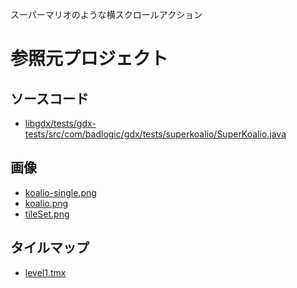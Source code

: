 スーパーマリオのような横スクロールアクション

# 参照元プロジェクト
## ソースコード
* <a href="https://github.com/libgdx/libgdx/blob/master/tests/gdx-tests/src/com/badlogic/gdx/tests/superkoalio/SuperKoalio.java">libgdx/tests/gdx-tests/src/com/badlogic/gdx/tests/superkoalio/SuperKoalio.java</a>
## 画像
* <a href="https://github.com/libgdx/libgdx/blob/master/tests/gdx-tests-android/assets/data/maps/tiled/super-koalio/koalio-single.png">koalio-single.png</a>
* <a href="https://github.com/libgdx/libgdx/blob/master/tests/gdx-tests-android/assets/data/maps/tiled/super-koalio/koalio.png">koalio.png</a>
* <a href="https://github.com/libgdx/libgdx/blob/master/tests/gdx-tests-android/assets/data/maps/tiled/super-koalio/tileSet.png">tileSet.png</a>
## タイルマップ
* <a href="https://github.com/libgdx/libgdx/blob/master/tests/gdx-tests-android/assets/data/maps/tiled/super-koalio/level1.tmx">level1.tmx</a>
